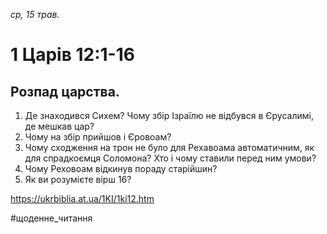 
_ср, 15 трав._

# 1 Царів 12:1-16

## Розпад царства.
1. Де знаходився Сихем? Чому збір Ізраїлю не відбувся в Єрусалимі, де мешкав цар?
2. Чому на збір прийшов і Єровоам?
3. Чому сходження на трон не було для Рехавоама автоматичним, як для спрадкоємця Соломона? Хто і чому ставили перед ним умови?
4. Чому Реховоам відкинув пораду старійшин?
5. Як ви розумієте вірш 16?

https://ukrbiblia.at.ua/1KI/1ki12.htm 

#щоденне_читання

